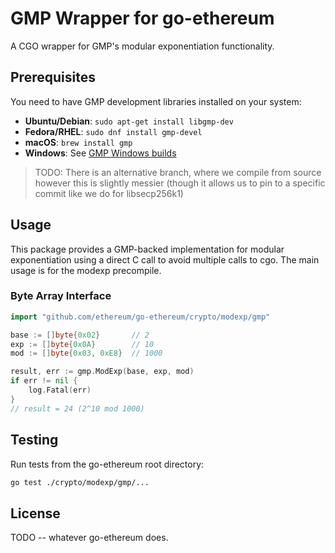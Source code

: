# GMP Wrapper for go-ethereum

A CGO wrapper for GMP's modular exponentiation functionality.

## Prerequisites

You need to have GMP development libraries installed on your system:

- **Ubuntu/Debian**: `sudo apt-get install libgmp-dev`
- **Fedora/RHEL**: `sudo dnf install gmp-devel`
- **macOS**: `brew install gmp`
- **Windows**: See [GMP Windows builds](https://gmplib.org/)

> TODO: There is an alternative branch, where we compile from source however this is slightly messier (though it allows us to pin to a specific commit like we do for libsecp256k1)

## Usage

This package provides a GMP-backed implementation for modular exponentiation using a direct C call to avoid multiple calls to cgo. The main usage is for the modexp precompile.

### Byte Array Interface

```go
import "github.com/ethereum/go-ethereum/crypto/modexp/gmp"

base := []byte{0x02}       // 2
exp := []byte{0x0A}        // 10  
mod := []byte{0x03, 0xE8}  // 1000

result, err := gmp.ModExp(base, exp, mod)
if err != nil {
    log.Fatal(err)
}
// result = 24 (2^10 mod 1000)
```

## Testing

Run tests from the go-ethereum root directory:

```bash
go test ./crypto/modexp/gmp/...
```

## License

TODO -- whatever go-ethereum does.